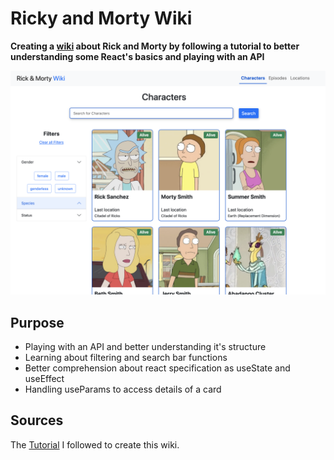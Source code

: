 # Ricky and Morty Wiki

**Creating a [wiki](https://wiki-rickandmorty.herokuapp.com/) about Rick and Morty by following a tutorial to better understanding some React's basics and playing with an API** 

![wiki](./assets/wiki.png)

## Purpose

- Playing with an API and better understanding it's structure
- Learning about filtering and search bar functions
- Better comprehension about react specification as useState and useEffect
- Handling useParams to access details of a card

## Sources

The [Tutorial](https://www.youtube.com/watch?v=35QCQnohLg8&t=429s) I followed to create this wiki. 